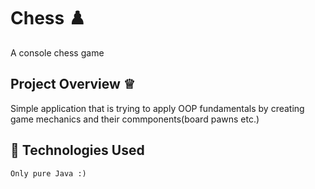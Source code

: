 
#  Chess ♟️
A console chess game 


##  Project Overview ♕

Simple application that is trying to apply OOP fundamentals by creating game mechanics and their commponents(board pawns etc.)

## 🚀 Technologies Used
    Only pure Java :)
